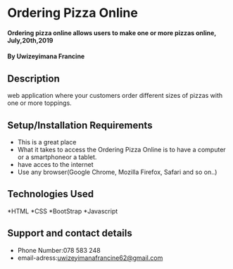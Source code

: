 # Ordering Pizza Online
#### Ordering pizza online allows users to make one or more pizzas online, July,20th,2019
#### By **Uwizeyimana Francine**
## Description
web application where your customers order different sizes of pizzas with one or more toppings. 
## Setup/Installation Requirements
* This is a great place
* What it takes to access the Ordering Pizza Online is to have a computer or a smartphoneor a tablet.
* have acces to the internet
* Use any browser(Google Chrome, Mozilla Firefox, Safari and so on..)
## Technologies Used
*HTML
*CSS
*BootStrap
*Javascript
## Support and contact details
* Phone Number:078 583 248
* email-adress:uwizeyimanafrancine62@gmail.com
